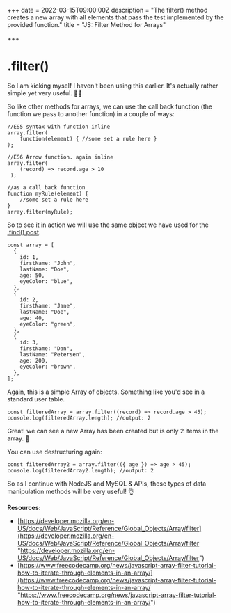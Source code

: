 +++
date = 2022-03-15T09:00:00Z
description = "The filter() method creates a new array with all elements that pass the test implemented by the provided function."
title = "JS: Filter Method for Arrays"

+++
# .filter()

So I am kicking myself I haven't been using this earlier. It's actually rather simple yet very useful. 🤦‍♂️

So like other methods for arrays, we can use the call back function (the function we pass to another function) in a couple of ways:

    //ES5 syntax with function inline
    array.filter(
    	function(element) { //some set a rule here }
    );
    
    //ES6 Arrow function. again inline
    array.filter(
    	(record) => record.age > 10
     );
    
    //as a call back function
    function myRule(element) { 
    	//some set a rule here 
    }
    array.filter(myRule);

So to see it in action we will use the same object we have used for the [.find() post](https://blog.dandevelopment.uk/posts/js.find-method/).

    const array = [
      {
        id: 1,
        firstName: "John",
        lastName: "Doe",
        age: 50,
        eyeColor: "blue",
      },
      {
        id: 2,
        firstName: "Jane",
        lastName: "Doe",
        age: 40,
        eyeColor: "green",
      },
      {
        id: 3,
        firstName: "Dan",
        lastName: "Petersen",
        age: 200,
        eyeColor: "brown",
      },
    ];

Again, this is a simple Array of objects. Something like you'd see in a standard user table.

    const filteredArray = array.filter((record) => record.age > 45);
    console.log(filteredArray.length); //output: 2

Great! we can see a new Array has been created but is only 2 items in the array.  👏

You can use destructuring again:

    const filteredArray2 = array.filter(({ age }) => age > 45);
    console.log(filteredArray2.length); //output: 2

So as I continue with NodeJS and MySQL & APIs, these types of data manipulation methods will be very useful! 👌

**Resources:**

* [https://developer.mozilla.org/en-US/docs/Web/JavaScript/Reference/Global_Objects/Array/filter](https://developer.mozilla.org/en-US/docs/Web/JavaScript/Reference/Global_Objects/Array/filter "https://developer.mozilla.org/en-US/docs/Web/JavaScript/Reference/Global_Objects/Array/filter")
* [https://www.freecodecamp.org/news/javascript-array-filter-tutorial-how-to-iterate-through-elements-in-an-array/](https://www.freecodecamp.org/news/javascript-array-filter-tutorial-how-to-iterate-through-elements-in-an-array/ "https://www.freecodecamp.org/news/javascript-array-filter-tutorial-how-to-iterate-through-elements-in-an-array/")